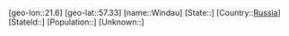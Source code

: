 ﻿---
location: [57.33,21.6]
type: City
tags:
- geo/City


SpocWebEntityId: 35635
isDeleted: false
confidential: public

---
[geo-lon::21.6]
[geo-lat::57.33]
[name::Windau]
[State::]
[Country::[Russia](geo/Continent/Europe/Russia.md)]
[StateId::]
[Population::]
[Unknown::]

